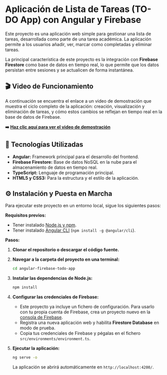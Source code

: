 # Aplicación de Lista de Tareas (TO-DO App) con Angular y Firebase

Este proyecto es una aplicación web simple para gestionar una lista de tareas, desarrollada como parte de una tarea académica. La aplicación permite a los usuarios añadir, ver, marcar como completadas y eliminar tareas.

La principal característica de este proyecto es la integración con **Firebase Firestore** como base de datos en tiempo real, lo que permite que los datos persistan entre sesiones y se actualicen de forma instantánea.

## 🎬 Video de Funcionamiento

A continuación se encuentra el enlace a un video de demostración que muestra el ciclo completo de la aplicación: creación, visualización y eliminación de tareas, y cómo estos cambios se reflejan en tiempo real en la base de datos de Firebase.

**➡️ [Haz clic aquí para ver el video de demostración](https://drive.google.com/file/d/1IhbK8UUMWmZZx6dMVAdrMYFGZ1VfvKho/view?usp=drive_link)**

## 🚀 Tecnologías Utilizadas

*   **Angular:** Framework principal para el desarrollo del frontend.
*   **Firebase Firestore:** Base de datos NoSQL en la nube para el almacenamiento de datos en tiempo real.
*   **TypeScript:** Lenguaje de programación principal.
*   **HTML5 y CSS3:** Para la estructura y el estilo de la aplicación.

## ⚙️ Instalación y Puesta en Marcha

Para ejecutar este proyecto en un entorno local, sigue los siguientes pasos:

**Requisitos previos:**
*   Tener instalado [Node.js y npm](https://nodejs.org/).
*   Tener instalado [Angular CLI](https://angular.io/cli) (`npm install -g @angular/cli`).

**Pasos:**

1.  **Clonar el repositorio o descargar el código fuente.**

2.  **Navegar a la carpeta del proyecto en una terminal:**
    ```bash
    cd angular-firebase-todo-app
    ```

3.  **Instalar las dependencias de Node.js:**
    ```bash
    npm install
    ```

4.  **Configurar las credenciales de Firebase:**
    *   Este proyecto ya incluye un fichero de configuración. Para usarlo con tu propia cuenta de Firebase, crea un proyecto nuevo en la [consola de Firebase](https://console.firebase.google.com/).
    *   Registra una nueva aplicación web y habilita **Firestore Database** en modo de prueba.
    *   Copia tus credenciales de Firebase y pégalas en el fichero `src/environments/environment.ts`.

5.  **Ejecutar la aplicación:**
    ```bash
    ng serve -o
    ```
    La aplicación se abrirá automáticamente en `http://localhost:4200/`.

    